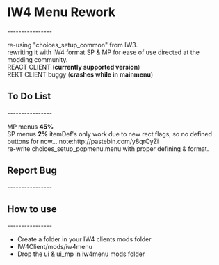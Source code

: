 <h1>IW4 Menu Rework</h1>
----------------
<!--[![Build Status](https://travis-ci.org/jxrvmy/iw4menu.svg?branch=master)](https://travis-ci.org/jxrvmy/iw4menu)-->
<p>
re-using "choices_setup_common" from IW3.<br>
rewriting it with IW4 format SP & MP for ease of use directed at the modding community.<br>
REACT CLIENT (<b>currently supported version</b>)<br>
REKT CLIENT buggy (<b>crashes while in mainmenu</b>)<br>
</p>

<h2>To Do List</h2>
----------------
<p>
MP menus <b>45%</b><br>
SP menus <b>2%</b> itemDef's only work due to new rect flags, so no defined buttons for now... note:http://pastebin.com/y8qrQyZi<br>
re-write choices_setup_popmenu.menu with proper defining & format.<br>
</p>
 
<h2>Report Bug</h2>
----------------

<h2>How to use</h2>
----------------
<p>
<ul>
<li>Create a folder in your IW4 clients mods folder<br></li>
<li>IW4Client/mods/iw4menu<br></li>
<li>Drop the ui & ui_mp in iw4menu mods folder<br></li>
</ul>
</p>
